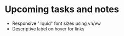 # Upcoming tasks and notes

- Responsive "liquid" font sizes using vh/vw
- Descriptive label on hover for links